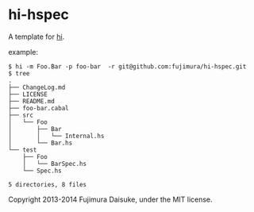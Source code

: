 hi-hspec
=================

A template for [hi](https://github.com/fujimura/hi).

example:

```
$ hi -m Foo.Bar -p foo-bar  -r git@github.com:fujimura/hi-hspec.git
$ tree
.
├── ChangeLog.md
├── LICENSE
├── README.md
├── foo-bar.cabal
├── src
│   └── Foo
│       ├── Bar
│       │   └── Internal.hs
│       └── Bar.hs
└── test
    ├── Foo
    │   └── BarSpec.hs
    └── Spec.hs

5 directories, 8 files
```

Copyright 2013-2014 Fujimura Daisuke, under the MIT license.
